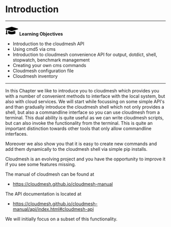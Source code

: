 # Introduction

---

![](images/learning.png) **Learning Objectives**

* Introduction to the cloudmesh API
* Using cmd5 via cms
* Introduction to cloudmesh convenience API for output, dotdict, shell, stopwatch, 
  benchmark management
* Creating your own cms commands
* Cloudmesh configuration file
* Cloudmesh inventory

---

In this Chapter we like to introduce you to cloudmesh which provides you
with a number of convenient methods to interface with the local system,
but also with cloud services. We will start while focussing on some
simple API's and than gradually introduce the cloudmesh shell which not
only provides a shell, but also a commandline interface so you can use
cloudmesh from a terminal. This dual ability is quite useful as we can
write cloudmesh scripts, but can also invoke the functionality from the
terminal. This is quite an important distinction towards other tools
that only allow commandline interfaces.

Moreover we also show you that it is easy to create new commands and add
them dynamically to the cloudmesh shell via simple pip installs. 

Cloudmesh is an evolving project and you have the opportunity to improve
it if you see some features missing.

The manual of cloudmesh can be found at 

* <https://cloudmesh.github.io/cloudmesh-manual>

The API documentation is located at

* <https://cloudmesh.github.io/cloudmesh-manual/api/index.html#cloudmesh-api>

We will initially focus on a subset of this functionality.
